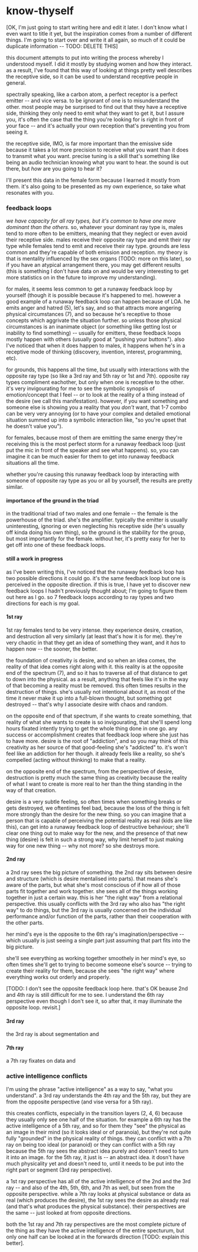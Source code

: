 # know-thyself

[OK, I'm just going to start writing here and edit it later. I don't know what I even want to title it yet, but the inspiration comes from a number of different things. I'm going to start over and write it all again, so much of it could be duplicate information -- TODO: DELETE THIS]

this document attempts to put into writing the process whereby I understood myself. I did it mostly by studying women and how they interact. as a result, I've found that this way of looking at things pretty well describes the receptive side, so it can be used to understand receptive people in general.

spectrally speaking, like a carbon atom, a perfect receptor is a perfect emitter -- and vice versa. to be ignorant of one is to misunderstand the other. most people may be surprised to find out that they have a receptive side, thinking they only need to emit what they want to get it, but I assure you, it's often the case that the thing you're looking for is right in front of your face -- and it's actually your own reception that's preventing you from seeing it.

the receptive side, IMO, is far more important than the emissive side because it takes a lot more precision to receive what you want than it does to transmit what you want. precise tuning is a skill that's something like being an audio technician knowing what you want to hear. the sound is out there, but *how* are you going to hear it?

I'll present this data in the female form because I learned it mostly from them. it's also going to be presented as my own experience, so take what resonates with you.

### feedback loops

*we have capacity for all ray types, but it's common to have one more dominant than the others.* so, whatever your dominant ray type is, males tend to more often to be emitters, meaning that they neglect or even avoid their receptive side. males receive their opposite ray type and emit their ray type while females tend to emit and receive their ray type. grounds are less common and they're capable of both emission and reception. my theory is that is mentality influenced by the sex organs (TODO: more on this later), so if you have an atypical arrangement there, you may get different results (this is something I don't have data on and would be very interesting to get more statistics on in the future to improve my understanding).

for males, it seems less common to get a runaway feedback loop by yourself (though it is possible because it's happened to me). however a good example of a runaway feedback loop can happen because of LOA. he emits anger and hatred (5), let's say, and so that attracts more angering physical circumstances (7), and so because he's receptive to those concepts which aggrivate the situation further. so unless those physical circumstances is an inanimate object (or something like getting lost or inability to find something) -- usually for emitters, these feedback loops mostly happen with others (usually good at "pushing your buttons"). also I've noticed that when it does happen to males, it happens when he's in a receptive mode of thinking (discovery, invention, interest, programming, etc).

for grounds, this happens all the time, but usually with interactions with the opposite ray type (so like a 3rd ray and 5th ray or 1st and 7th). opposite ray types compliment eachother, but only when one is receptive to the other. it's very invigourating for me to see the symbolic synopsis of emotion/concept that I feel -- or to look at the reality of a thing instead of the desire (we call this manifestation). however, if you want something and someone else is showing you a reality that you *don't* want, that 1-7 combo can be very very annoying (or to have your complex and detailed emotional situation summed up into a symbolic interaction like, "so you're upset that he doesn't value you").

for females, because most of them are emitting the same energy they're receiving this is the most perfect storm for a runaway feedback loop (just put the mic in front of the speaker and see what happens). so, you can imagine it can be much easier for them to get into runaway feedback situations all the time.

whether you're causing this runaway feedback loop by interacting with someone of opposite ray type as you or all by yourself, the results are pretty similar.

#### importance of the ground in the triad

in the traditional triad of two males and one female -- the female is the powerhouse of the triad. she's the amplifier. typically the emitter is usually uninteresting, ignoring or even neglecting his receptive side (he's usually off kinda doing his own thing), so the ground is the stability for the group, but most importantly for the female. without her, it's pretty easy for her to get off into one of these feedback loops.

#### still a work in progress

as I've been writing this, I've noticed that the runaway feedback loop has two possible directions it could go. it's the same feedback loop but one is perceived in the opposite direction. if this is true, I have yet to discover new feedback loops I hadn't previously thought about; I'm going to figure them out here as I go. so 7 feedback loops according to ray types and two directions for each is my goal.


#### 1st ray

1st ray females tend to be very intense. they experience desire, creation, and destruction all very similarly (at least that's how it is for me). they're very chaotic in that they get an idea of something they want, and it *has* to happen now -- the sooner, the better.

the foundation of creativity is desire, and so when an idea comes, the reality of that idea comes right along with it. this reality is at the opposite end of the spectrum (7), and so it has to traverse all of that distance to get to down into the physical. as a result, anything that feels like it's in the way of that becoming a reality must be removed. this often times results in the destruction of things. she's usually not intentional about it, as most of the time it never make it up into a full-blown thought, but something got destroyed -- that's why I associate desire with chaos and random.

on the opposite end of that spectrum, if she wants to create something, that reality of what she wants to create is so invigourating, that she'll spend long hours fixated intently trying to get the whole thing done in one go. any success or accomplishment creates that feedback loop where she just has to have more. desire is the root of "addiction", and so you may think of this creativity as her source of that good-feeling she's "addicted" to. it's won't feel like an addiction for her though. it already feels like a reality, so she's compelled (acting without thinking) to make that a reality.

on the opposite end of the spectrum, from the perspective of desire, destruction is pretty much the same thing as creativity because the reality of what I want to create is more real to her than the thing standing in the way of that creation.

desire is a very subtle feeling, so often times when something breaks or gets destroyed, we oftentimes feel bad, because the loss of the thing is felt more strongly than the desire for the new thing. so you can imagine that a person that is capable of perceiving the potential reality as real (kids are like this), can get into a runaway feedback loop of destructive behaviour; she'll clear one thing out to make way for the new, and the presence of that new thing (desire) is felt in such a strong way, why limit herself to just making way for one new thing -- why not more? so she destroys more.

#### 2nd ray

a 2nd ray sees the big picture of something. the 2nd ray sits between desire and structure (which is desire mentalised into parts). that means she's aware of the parts, but what she's most conscious of if how all of those parts fit together and work together. she sees all of the things working together in just a certain way. this is her "the right way" from a relational perspective. this usually conflicts with the 3rd ray who also has "the right way" to do things, but the 3rd ray is usually concerned on the individual performance and/or function of the parts, rather than their cooperation with the other parts.

her mind's eye is the opposite to the 6th ray's imagination/perspective -- which usually is just seeing a single part just assuming that part fits into the big picture.

she'll see everything as working together smoothely in her mind's eye, so often times she'll get to trying to become someone else's source -- trying to create their reality for them, because she sees "the right way" where everything works out orderly and properly.

[TODO: I don't see the opposite feedback loop here. that's OK beause 2nd and 4th ray is still difficult for me to see. I understand the 6th ray perspective even though I don't see it, so after that, it may illuminate the opposite loop. revisit.]

#### 3rd ray

the 3rd ray is about segmentation and

#### 7th ray

a 7th ray fixates on data and

### active intelligence conflicts

I'm using the phrase "active intelligence" as a way to say, "what you understand". a 3rd ray understands the 4th ray and the 5th ray, but they are from the opposite perspective (and vise versa for a 5th ray).

this creates conflicts, especially in the transition layers (2, 4, 6) because they usually only see one half of the situation. for example a 6th ray has the active intelligence of a 5th ray, and so for them they "see" the physical as an image in their mind (so it looks ideal or of paranoia), but they're not quite fully "grounded" in the physical reality of things. they can conflict with a 7th ray on being too ideal (or paranoid) or they can conflict with a 5th ray because the 5th ray sees the abstract idea purely and doesn't need to turn it into an image. for the 5th ray, it just is -- an abstract idea. it dosn't have much physicality yet and doesn't need to, until it needs to be put into the right part or segment (3rd ray perspective).

a 1st ray perspective has all of the active intelligence of the 2nd and the 3rd ray -- and also of the 4th, 5th, 6th, and 7th as well, but seen from the opposite perspective. while a 7th ray looks at physical substance or data as real (which produces the desire), the 1st ray sees the desire as already real (and that's what produces the physical substance). their perspectives are the same -- just looked at from opposite directions.

both the 1st ray and 7th ray perspectives are the most complete picture of the thing as they have the active intelligence of the entire specturum, but only one half can be looked at in the forwards direction [TODO: explain this better].
